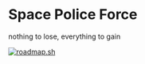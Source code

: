# Space Police Force
nothing to lose, everything to gain

[![roadmap.sh](https://roadmap.sh/card/wide/683fa4701e1dbfe14cfa6c70?variant=dark&roadmaps=ai-data-scientist)](https://roadmap.sh)

<!--
**formidablefrank/formidablefrank** is a ✨ _special_ ✨ repository because its `README.md` (this file) appears on your GitHub profile.

Here are some ideas to get you started:

- 🔭 I’m currently working on ...
- 🌱 I’m currently learning ...
- 👯 I’m looking to collaborate on ...
- 🤔 I’m looking for help with ...
- 💬 Ask me about ...
- 📫 How to reach me: ...
- 😄 Pronouns: ...
- ⚡ Fun fact: ...
-->
